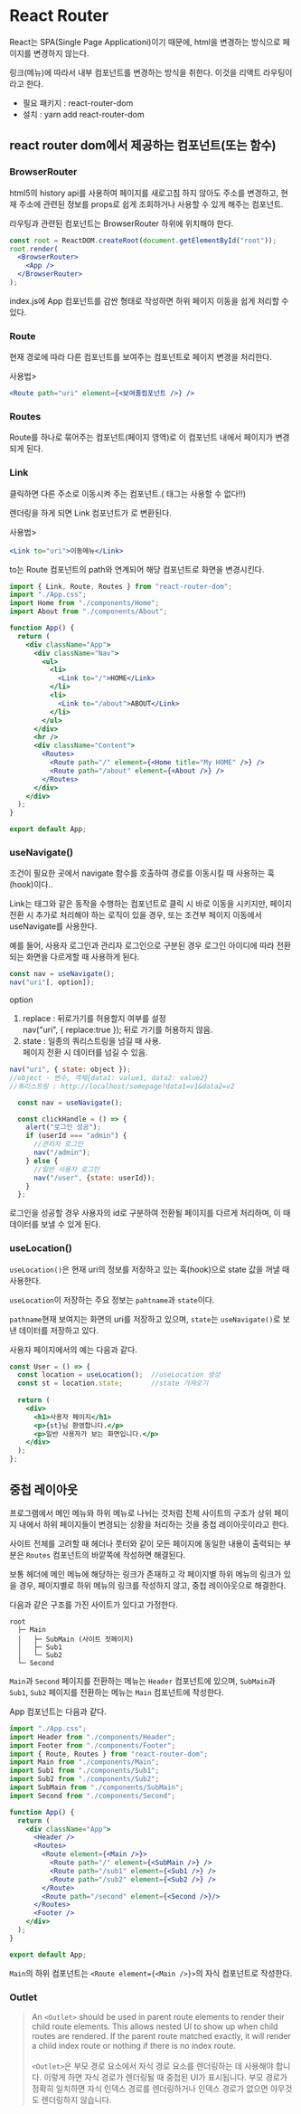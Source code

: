 # React Router
React는 SPA(Single Page Applicationi)이기 때문에, html을 변경하는 방식으로 페이지를 변경하지 않는다.

링크(메뉴)에 따라서 내부 컴포넌트를 변경하는 방식을 취한다. 이것을 리액트 라우팅이라고 한다.

- 필요 패키지 : react-router-dom
- 설치 : yarn add react-router-dom

## react router dom에서 제공하는 컴포넌트(또는 함수)
### BrowserRouter
html5의 history api를 사용하여 페이지를 새로고침 하지 않아도 주소를 변경하고, 현재 주소에 관련된 정보를 props로 쉽게 조회하거나 사용할 수 있게 해주는 컴포넌트.

라우팅과 관련된 컴포넌트는 BrowserRouter 하위에 위치해야 한다.

```jsx
const root = ReactDOM.createRoot(document.getElementById("root"));
root.render(
  <BrowserRouter>
    <App />
  </BrowserRouter>
);
```
index.js에 App 컴포넌트를 감싼 형태로 작성하면 하위 페이지 이동을 쉽게 처리할 수 있다.

### Route
현재 경로에 따라 다른 컴포넌트를 보여주는 컴포넌트로 페이지 변경을 처리한다.

사용법>
```jsx
<Route path="uri" element={<보여줄컴포넌트 />} />
```

### Routes
Route를 하나로 묶어주는 컴포넌트(페이지 영역)로 이 컴포넌트 내에서 페이지가 변경되게 된다.

### Link
클릭하면 다른 주소로 이동시켜 주는 컴포넌트.(<a> 태그는 사용할 수 없다!!)

렌더링을 하게 되면 Link 컴포넌트가 <a>로 변환된다.

사용법>
```jsx
<Link to="uri">이동메뉴</Link>
```

to는 Route 컴포넌트의 path와 연계되어 해당 컴포넌트로 화면을 변경시킨다.

```jsx
import { Link, Route, Routes } from "react-router-dom";
import "./App.css";
import Home from "./components/Home";
import About from "./components/About";

function App() {
  return (
    <div className="App">
      <div className="Nav">
        <ul>
          <li>
            <Link to="/">HOME</Link>
          </li>
          <li>
            <Link to="/about">ABOUT</Link>
          </li>
        </ul>
      </div>
      <hr />
      <div className="Content">
        <Routes>
          <Route path="/" element={<Home title="My HOME" />} />
          <Route path="/about" element={<About />} />
        </Routes>
      </div>
    </div>
  );
}

export default App;
```

### useNavigate()
조건이 필요한 곳에서 navigate 함수를 호출하여 경로를 이동시킬 때 사용하는 훅(hook)이다..

Link는 <a> 태그와 같은 동작을 수행하는 컴포넌트로 클릭 시 바로 이동을 시키지만, 페이지 전환 시 추가로 처리해야 하는 로직이 있을 경우, 또는 조건부 페이지 이동에서 useNavigate를 사용한다.

예를 들어, 사용자 로그인과 관리자 로그인으로 구분된 경우 로그인 아이디에 따라 전환되는 화면을 다르게할 때 사용하게 된다.

```jsx
const nav = useNavigate();
nav("uri"[, option]);
```

option
1. replace : 뒤로가기를 허용할지 여부를 설정<br>
        nav("uri", { replace:true }); 뒤로 가기를 허용하지 않음.
2. state : 일종의 쿼리스트링을 넘길 때 사용.<br>
        페이지 전환 시 데이터를 넘길 수 있음.

```jsx        
nav("uri", { state: object });
//object - 변수, 객체{data1: value1, data2: value2}
//쿼리스트링 : http://localhost/somepage?data1=v1&data2=v2
```

```jsx
  const nav = useNavigate();

  const clickHandle = () => {
    alert("로그인 성공");
    if (userId === "admin") {
      //관리자 로그인
      nav("/admin");
    } else {
      //일반 사용자 로그인
      nav("/user", {state: userId});
    }
  };
```

로그인을 성공할 경우 사용자의 id로 구분하여 전환될 페이지를 다르게 처리하며, 이 때 데이터를 보낼 수 있게 된다.
        
### useLocation()
```useLocation()```은 현재 uri의 정보를 저장하고 있는 훅(hook)으로 state 값을 꺼낼 때 사용한다. 

```useLocation```이 저장하는 주요 정보는 ```pahtname```과 ```state```이다.

```pathname```현재 보여지는 화면의 uri를 저장하고 있으며, ```state```는 ```useNavigate()```로 보낸 데이터를 저장하고 있다.

사용자 페이지에서의 예는 다음과 같다.
```jsx
const User = () => {
  const location = useLocation();  //useLocation 생성
  const st = location.state;       //state 가져오기
  
  return (
    <div>
      <h1>사용자 페이지</h1>
      <p>{st}님 환영합니다.</p>
      <p>일반 사용자가 보는 화면입니다.</p>
    </div>
  );
};
```

## 중첩 레이아웃
프로그램에서 메인 메뉴와 하위 메뉴로 나뉘는 것처럼 전체 사이트의 구조가 상위 페이지 내에서 하위 페이지들이 변경되는 상황을 처리하는 것을 중첩 레이아웃이라고 한다.

사이트 전체를 고려할 때 헤더나 풋터와 같이 모든 페이지에 동일한 내용이 출력되는 부분은 ```Routes``` 컴포넌트의 바깥쪽에 작성하면 해결된다. 

보통 헤더에 메인 메뉴에 해당하는 링크가 존재하고 각 페이지별 하위 메뉴의 링크가 있을 경우, 페이지별로 하위 메뉴의 링크를 작성하지 않고, 중첩 레이아웃으로 해결한다.

다음과 같은 구조를 가진 사이트가 있다고 가정한다.

```
root
  ├─ Main
  │   ├─ SubMain (사이트 첫페이지)
  │   ├─ Sub1
  │   └─ Sub2
  └─ Second
```

```Main```과 ```Second``` 페이지를 전환하는 메뉴는 ```Header``` 컴포넌트에 있으며, ```SubMain```과 ```Sub1```, ```Sub2``` 페이지를 전환하는 메뉴는 ```Main``` 컴포넌트에 작성한다.

App 컴포넌트는 다음과 같다.
```jsx
import "./App.css";
import Header from "./components/Header";
import Footer from "./components/Footer";
import { Route, Routes } from "react-router-dom";
import Main from "./components/Main";
import Sub1 from "./components/Sub1";
import Sub2 from "./components/Sub2";
import SubMain from "./components/SubMain";
import Second from "./components/Second";

function App() {
  return (
    <div className="App">
      <Header />
      <Routes>
        <Route element={<Main />}>
          <Route path="/" element={<SubMain />} />
          <Route path="/sub1" element={<Sub1 />} />
          <Route path="/sub2" element={<Sub2 />} />
        </Route>
        <Route path="/second" element={<Second />}/>
      </Routes>
      <Footer />
    </div>
  );
}

export default App;
```

```Main```의 하위 컴포넌트는 ```<Route element={<Main />}>```의 자식 컴포넌트로 작성한다.

### Outlet
> An ```<Outlet>``` should be used in parent route elements to render their child route elements. This allows nested UI to show up when child routes are rendered. If the parent route matched exactly, it will render a child index route or nothing if there is no index route.<br><br>
> ```<Outlet>```은 부모 경로 요소에서 자식 경로 요소를 렌더링하는 데 사용해야 합니다. 이렇게 하면 자식 경로가 렌더링될 때 중첩된 UI가 표시됩니다. 부모 경로가 정확히 일치하면 자식 인덱스 경로를 렌더링하거나 인덱스 경로가 없으면 아무것도 렌더링하지 않습니다.





